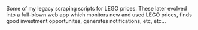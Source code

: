 Some of my legacy scraping scripts for LEGO prices. These later evolved into a full-blown web app which monitors new and used LEGO prices, finds good investment opportunites, generates notifications, etc, etc...